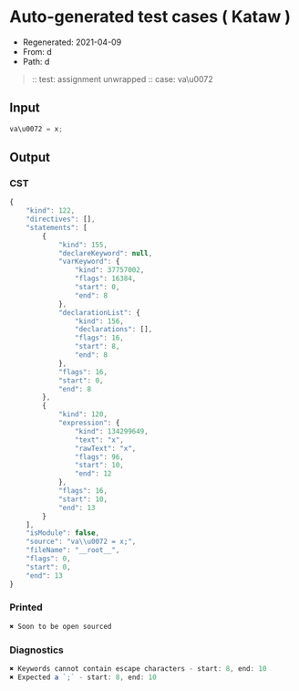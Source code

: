 # Auto-generated test cases ( Kataw )
- Regenerated: 2021-04-09
- From: d
- Path: d
> :: test: assignment unwrapped
> :: case: va\u0072
## Input

`````js
va\u0072 = x;
`````

## Output
### CST

```javascript
{
    "kind": 122,
    "directives": [],
    "statements": [
        {
            "kind": 155,
            "declareKeyword": null,
            "varKeyword": {
                "kind": 37757002,
                "flags": 16384,
                "start": 0,
                "end": 8
            },
            "declarationList": {
                "kind": 156,
                "declarations": [],
                "flags": 16,
                "start": 8,
                "end": 8
            },
            "flags": 16,
            "start": 0,
            "end": 8
        },
        {
            "kind": 120,
            "expression": {
                "kind": 134299649,
                "text": "x",
                "rawText": "x",
                "flags": 96,
                "start": 10,
                "end": 12
            },
            "flags": 16,
            "start": 10,
            "end": 13
        }
    ],
    "isModule": false,
    "source": "va\\u0072 = x;",
    "fileName": "__root__",
    "flags": 0,
    "start": 0,
    "end": 13
}
```

### Printed

```javascript
✖ Soon to be open sourced
```

### Diagnostics

```javascript
✖ Keywords cannot contain escape characters - start: 8, end: 10
✖ Expected a `;` - start: 8, end: 10

```


